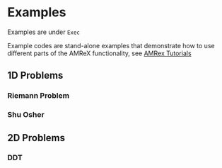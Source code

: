# Examples

Examples are under `Exec`

Example codes are stand-alone examples that demonstrate how to use different parts of the AMReX functionality, see [AMRex Tutorials](https://amrex-codes.github.io/amrex/tutorials_html/)


## 1D Problems

### Riemann Problem

### Shu Osher



## 2D Problems

### DDT





